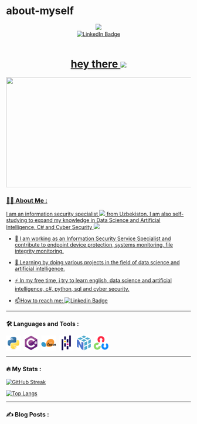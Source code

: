 # about-myself

<div id="header" align="center">
  <img src="https://i.giphy.com/media/v1.Y2lkPTc5MGI3NjExd3gzMHM1bDl6b3Brb3lhbGRpY3p6MGNjem93eW1kaTF2YXR6Z2xzdSZlcD12MV9pbnRlcm5hbF9naWZfYnlfaWQmY3Q9cw/jdPMeyv9rn0hZHh8n9/giphy.gif" width="100"/>
</div>

<div id="badges" align="center">
  <a href="https://www.linkedin.com/in/rashidxon-yusupjanov-2b3769288?utm_source=share&utm_campaign=share_via&utm_content=profile&utm_medium=android_app">
    <img src="https://img.shields.io/badge/LinkedIn-blue?style=plastic&logo=linkedin&logoColor=white" alt="LinkedIn Badge"/>
</div>

<div id="social" align="center">
  <img src="https://komarev.com/ghpvc/?username=iMan0405&style=flat-square&color=brightgreen" alt=""/>
</div>

<h1 align="center">
  hey there
  <img src="https://media.giphy.com/media/hvRJCLFzcasrR4ia7z/giphy.gif" width="30px"/>
</h1>

<div align="center">
  <img src="https://media.giphy.com/media/dWesBcTLavkZuG35MI/giphy.gif" width="600" height="300"/>
</div>

### :woman_technologist: About Me :
I am an information security specialist <img src="https://i.giphy.com/media/v1.Y2lkPTc5MGI3NjExeHhra2hmODl5ODYzMXZlcWVwc3RydTR4eGpjMW9ldDBtc2R1YWp0aiZlcD12MV9pbnRlcm5hbF9naWZfYnlfaWQmY3Q9Zw/gHPOb1fEVWu5GHL2tk/giphy.gif" width="30"> from Uzbekiston.
I am also self-studying to expand my knowledge in Data Science and Artificial Intelligence, C# and Cyber ​​Security <img src="https://i.giphy.com/media/v1.Y2lkPTc5MGI3NjExcGQ0dDZvenUxY25wdXc1MTRuN2pqeXZmcWxoMTg3ZTQwN2xnYzh3cyZlcD12MV9pbnRlcm5hbF9naWZfYnlfaWQmY3Q9Zw/xSOiV4VkBFNM9RzBM7/giphy-downsized-large.gif" width="30">

- :telescope: I am working as an Information Security Service Specialist and contribute to endpoint device protection, systems monitoring, file integrity monitoring.

- :seedling: Learning by doing various projects in the field of data science and artificial intelligence.

- :zap: In my free time, i try to learn english, data science and artificial intelligence, c#, python, sql and cyber security.

- :mailbox:How to reach me: [![Linkedin Badge](https://img.shields.io/badge/-Abdurashid-blue?style=flat&logo=Linkedin&logoColor=white)](https://www.linkedin.com/in/rashidxon-yusupjanov-2b3769288?utm_source=share&utm_campaign=share_via&utm_content=profile&utm_medium=android_app)

---

### :hammer_and_wrench: Languages and Tools :
<div>
  <img src="https://github.com/devicons/devicon/blob/6910f0503efdd315c8f9b858234310c06e04d9c0/icons/python/python-original.svg" title="Python" alt="Python" width="40" height="40"/>&nbsp;
  <img src="https://github.com/devicons/devicon/blob/master/icons/csharp/csharp-original.svg" title="C#" alt="C#" width="40" height="40"/>&nbsp;
  <img src="https://github.com/devicons/devicon/blob/6910f0503efdd315c8f9b858234310c06e04d9c0/icons/scikitlearn/scikitlearn-original.svg" title="Scikitlearn" alt="Scikitlearn" width="40" height="40"/>&nbsp;
  <img src="https://github.com/devicons/devicon/blob/6910f0503efdd315c8f9b858234310c06e04d9c0/icons/pandas/pandas-original.svg" title="Pandas" alt="Pandas" width="40" height="40"/>&nbsp;
  <img src="https://github.com/devicons/devicon/blob/6910f0503efdd315c8f9b858234310c06e04d9c0/icons/numpy/numpy-original.svg" title="Numpy" alt="Numpy" width="40" height="40"/>&nbsp;
  <img src="https://github.com/devicons/devicon/blob/6910f0503efdd315c8f9b858234310c06e04d9c0/icons/opencv/opencv-original.svg" title="OpenCV" alt="OpenCV" width="40" height="40"/>&nbsp;
</div>

---

### :fire: My Stats :
[![GitHub Streak](http://github-readme-streak-stats.herokuapp.com?user=iMan0405&theme=dark&background=000000)](https://git.io/streak-stats)

[![Top Langs](https://github-readme-stats.vercel.app/api/top-langs/?username=iMan0405&layout=compact&theme=vision-friendly-dark)](https://github.com/anuraghazra/github-readme-stats)

---

### :writing_hand: Blog Posts :
